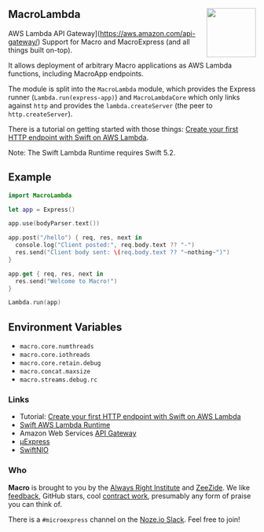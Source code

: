 <h2>MacroLambda
  <img src="http://zeezide.com/img/macro/MacroExpressIcon128.png"
       align="right" width="100" height="100" />
</h2>

AWS Lambda API Gateway](https://aws.amazon.com/api-gateway/)
Support for Macro and MacroExpress
(and all things built on-top).

It allows deployment of arbitrary Macro applications as AWS Lambda functions,
including MacroApp endpoints.

The module is split into the `MacroLambda` module, 
which provides the Express runner (`Lambda.run(express-app)`)
and `MacroLambdaCore` which only links against `http` and provides the 
`lambda.createServer` (the peer to `http.createServer`).

There is a tutorial on getting started with those things:
[Create your first HTTP endpoint with Swift on AWS Lambda](https://fabianfett.de/swift-on-aws-lambda-creating-your-first-http-endpoint).

Note: The Swift Lambda Runtime requires Swift 5.2.

## Example

```swift
import MacroLambda

let app = Express()

app.use(bodyParser.text())

app.post("/hello") { req, res, next in
  console.log("Client posted:", req.body.text ?? "-")
  res.send("Client body sent: \(req.body.text ?? "~nothing~")")
}

app.get { req, res, next in
  res.send("Welcome to Macro!")
}

Lambda.run(app)
```

## Environment Variables

- `macro.core.numthreads`
- `macro.core.iothreads`
- `macro.core.retain.debug`
- `macro.concat.maxsize`
- `macro.streams.debug.rc`

### Links

- Tutorial: [Create your first HTTP endpoint with Swift on AWS Lambda](https://fabianfett.de/swift-on-aws-lambda-creating-your-first-http-endpoint)
- [Swift AWS Lambda Runtime](https://github.com/swift-server/swift-aws-lambda-runtime)
- Amazon Web Services [API Gateway](https://aws.amazon.com/api-gateway/)
- [µExpress](http://www.alwaysrightinstitute.com/microexpress-nio2/)
- [SwiftNIO](https://github.com/apple/swift-nio)

### Who

**Macro** is brought to you by
the
[Always Right Institute](http://www.alwaysrightinstitute.com)
and
[ZeeZide](http://zeezide.de).
We like 
[feedback](https://twitter.com/ar_institute), 
GitHub stars, 
cool [contract work](http://zeezide.com/en/services/services.html),
presumably any form of praise you can think of.

There is a `#microexpress` channel on the 
[Noze.io Slack](http://slack.noze.io/). Feel free to join!
